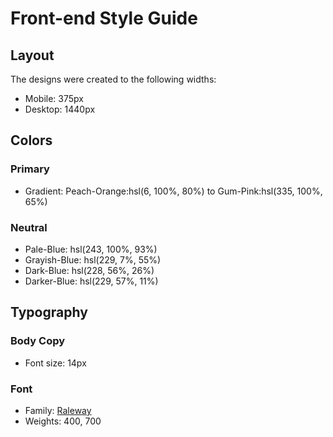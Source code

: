 # Front-end Style Guide

## Layout

The designs were created to the following widths:

- Mobile: 375px
- Desktop: 1440px

## Colors

### Primary

- Gradient: Peach-Orange:hsl(6, 100%, 80%) to Gum-Pink:hsl(335, 100%, 65%)

### Neutral

- Pale-Blue: hsl(243, 100%, 93%)
- Grayish-Blue: hsl(229, 7%, 55%)
- Dark-Blue: hsl(228, 56%, 26%)
- Darker-Blue: hsl(229, 57%, 11%)

## Typography

### Body Copy

- Font size: 14px

### Font

- Family: [Raleway](https://fonts.google.com/specimen/Raleway)
- Weights: 400, 700
